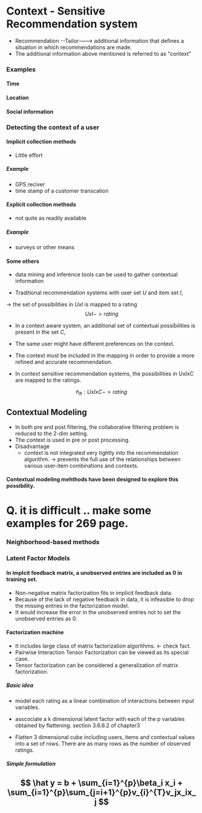 # Context - Sensitive Recommendation system

- Recommendation --Tailor---> additional information that defines a situation in which recommendations are made.
- The additional information above mentioned is referred to as "context"

### Examples

#### Time

#### Location

#### Social information


### Detecting the context of a user

#### Implicit collection methods
- Little effort

##### Example
- GPS reciver
- time stamp of a customer transcation


#### Explicit collection methods
- not quite as readily available

##### Example 
- surveys or other means

#### Some others

- data mining and inference tools can be used to gather contextual information


- Traditional recommendation systems with user set $U$ and item set $I$,

-> the set of possibilities in $UxI$ is mapped to a rating
$$UxI -> rating $$


- In a context aware system, an additional set of contextual possibilities  is present in the set $C$,


- The same user might have different preferences on the context.

- The context must be included in the mapping in order to provide a more refined and accurate recommendation.

- In context sensitive recommendation systems, the possibilities in UxIxC are mapped to the ratings.

$$
h_R:U x I x C -> rating
$$



## Contextual Modeling

- In both pre and post filtering, the collaborative filtering problem is reduced to the 2-dim setting.
- The context is used in pre or post processing.
- Disadvantage 
  - context is not integrated very tightly into the recommendation algorithm. -> prevents the full use of the relationships between various user-item combinations and contexts.

#### Contextual modeling mehthods have been designed to explore this possibility.


# Q. it is difficult .. make some examples for 269 page.

### Neighborhood-based methods



### Latent Factor Models

#### In implcit feedback matrix, a unobserved entries are included as 0 in training set.
- Non-negative matrix factorization fits in implicit feedback data.
- Because of the lack of negative feedback in data, it is infeasible to drop the missing entries in the factorization model.
- It would increase the error in the unobserved entries not to set the unobserved entries as 0.

#### Factorization machine

- It includes large class of matrix factorization algorithms. <- check fact.
- Pairwise Interaction Tensor Factorization can be viewed as its special case.
- Tensor factorization can be considered a generalization of matrix factorization.

##### Basic idea
- model each rating as a linear combination of interactions between input variables.
- asscociate a k dimensional latent factor with each of the p variables obtained by flattening.
section 3.6.6.2 of chapter3


- Flatten 3 dimensional cube including users, items and contextual values into a set of rows. There are as many rows as the number of observed ratings.


##### Simple formulation

$$
\hat y = b + \sum_{i=1}^{p}\beta_i x_i + \sum_{i=1}^{p}\sum_{j=i+1}^{p}v_{i}^{T}v_jx_ix_j
$$
- 

